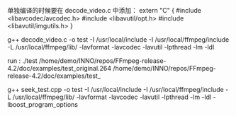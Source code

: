 单独编译的时候要在 decode_video.c 中添加：
extern "C"
{
#include <libavcodec/avcodec.h>
#include <libavutil/opt.h>
#include <libavutil/imgutils.h>
}

g++ decode_video.c -o test -I /usr/local/include -I /usr/local/ffmpeg/include -L /usr/local/ffmpeg/lib/ -lavformat -lavcodec -lavutil  -lpthread -lm -ldl

run : ./test  /home/demo/INNO/repos/FFmpeg-release-4.2/doc/examples/test_original.264 /home/demo/INNO/repos/FFmpeg-release-4.2/doc/examples/test_


g++ seek_test.cpp -o test -I /usr/local/include -I /usr/local/ffmpeg/include -L /usr/local/ffmpeg/lib/ -lavformat -lavcodec -lavutil  -lpthread -lm -ldl -lboost_program_options

